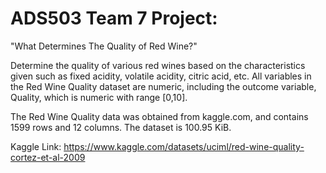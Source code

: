 # ADS503 Team 7 Project:
"What Determines The Quality of Red Wine?"

Determine the quality of various red wines based on the characteristics given such as fixed 
acidity, volatile acidity, citric acid, etc. All variables in the Red Wine Quality dataset are numeric, 
including the outcome variable, Quality, which is numeric with range [0,10]. 

The Red Wine Quality data was obtained from kaggle.com, and contains 1599 rows and 12 columns.
The dataset is 100.95 KiB.

Kaggle Link:
https://www.kaggle.com/datasets/uciml/red-wine-quality-cortez-et-al-2009

